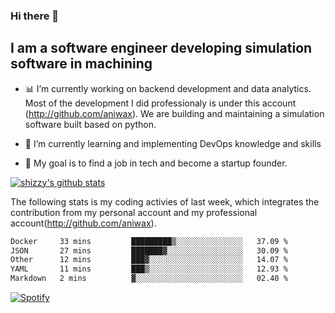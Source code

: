 ### Hi there 👋

## I am a software engineer developing simulation software in machining
- :bar_chart: I’m currently working on backend development and data analytics.
Most of the development I did professionaly is under this account (http://github.com/aniwax). We are building and maintaining a simulation software built based on python. 

- 🌱 I’m currently learning and implementing DevOps knowledge and skills
- :dart: My goal is to find a job in tech and become a startup founder.


[![shizzy's github stats](https://github-readme-stats.vercel.app/api?username=shirzartenwer)](https://github.com/anuraghazra/github-readme-stats)

The following stats is my coding activies of last week, which integrates the contribution from my personal account and my professional account(http://github.com/aniwax). 


 <!--START_SECTION:waka-->

```txt
Docker     33 mins         █████████▒░░░░░░░░░░░░░░░   37.09 %
JSON       27 mins         ███████▓░░░░░░░░░░░░░░░░░   30.09 %
Other      12 mins         ███▓░░░░░░░░░░░░░░░░░░░░░   14.07 %
YAML       11 mins         ███▒░░░░░░░░░░░░░░░░░░░░░   12.93 %
Markdown   2 mins          ▓░░░░░░░░░░░░░░░░░░░░░░░░   02.40 %
```

<!--END_SECTION:waka-->
[![Spotify](https://spotify-on-github-git-master.shirzartenwer.vercel.app/api/spotify)](https://open.spotify.com/user/21j6s322bjrhxlx67pyzkc4ki)
